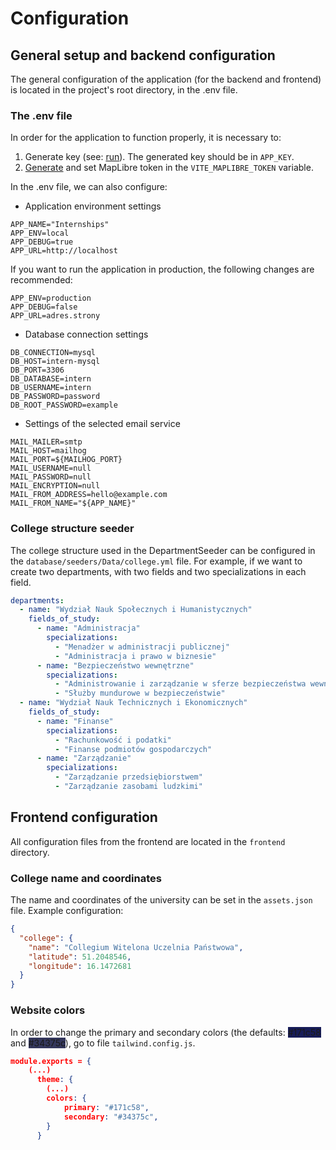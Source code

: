 # Configuration

## General setup and backend configuration
The general configuration of the application (for the backend and frontend) is located in the project's root directory, in the .env file.

### The .env file
In order for the application to function properly, it is necessary to:
1. Generate key (see: [run](../technical/run.html#manual)). The generated key should be in `APP_KEY`.
2. [Generate](https://cloud.maptiler.com/account/keys/) and set MapLibre token in the `VITE_MAPLIBRE_TOKEN` variable. 

In the .env file, we can also configure:
- Application environment settings
```
APP_NAME="Internships"
APP_ENV=local
APP_DEBUG=true
APP_URL=http://localhost
```
If you want to run the application in production, the following changes are recommended:
```
APP_ENV=production
APP_DEBUG=false
APP_URL=adres.strony
```

- Database connection settings
```
DB_CONNECTION=mysql
DB_HOST=intern-mysql
DB_PORT=3306
DB_DATABASE=intern
DB_USERNAME=intern
DB_PASSWORD=password
DB_ROOT_PASSWORD=example
```

- Settings of the selected email service
```
MAIL_MAILER=smtp
MAIL_HOST=mailhog
MAIL_PORT=${MAILHOG_PORT}
MAIL_USERNAME=null
MAIL_PASSWORD=null
MAIL_ENCRYPTION=null
MAIL_FROM_ADDRESS=hello@example.com
MAIL_FROM_NAME="${APP_NAME}"
```


### College structure seeder
The college structure used in the DepartmentSeeder can be configured in the `database/seeders/Data/college.yml` file. For example, if we want to create two departments, with two fields and two specializations in each field.
``` yml
departments:
  - name: "Wydział Nauk Społecznych i Humanistycznych"
    fields_of_study:
      - name: "Administracja"
        specializations:
          - "Menadżer w administracji publicznej"
          - "Administracja i prawo w biznesie"
      - name: "Bezpieczeństwo wewnętrzne"
        specializations:
          - "Administrowanie i zarządzanie w sferze bezpieczeństwa wewnętrznego"
          - "Służby mundurowe w bezpieczeństwie"
  - name: "Wydział Nauk Technicznych i Ekonomicznych"
    fields_of_study:
      - name: "Finanse"
        specializations:
          - "Rachunkowość i podatki"
          - "Finanse podmiotów gospodarczych"
      - name: "Zarządzanie"
        specializations:
          - "Zarządzanie przedsiębiorstwem"
          - "Zarządzanie zasobami ludzkimi"
```


## Frontend configuration
All configuration files from the frontend are located in the `frontend` directory.

### College name and coordinates
The name and coordinates of the university can be set in the `assets.json` file. Example configuration:
```json
{
  "college": {
    "name": "Collegium Witelona Uczelnia Państwowa",
    "latitude": 51.2048546,
    "longitude": 16.1472681
  }
}
```

### Website colors
In order to change the primary and secondary colors (the defaults: <span style="background-color:#171c58">#171c58</span> and <span style="background-color:#34375c">#34375c</span>), go to file `tailwind.config.js`.
``` json
module.exports = {
    (...)
      theme: {
        (...)
        colors: {
            primary: "#171c58",
            secondary: "#34375c",
        }
      }
```